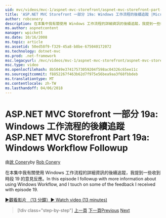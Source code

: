 ```yaml
---
uid: mvc/videos/mvc-1/aspnet-mvc-storefront/aspnet-mvc-storefront-part-19a-windows-workflow-followup
title: 'ASP.NET MVC Storefront 一部分 19a: Windows 工作流程的後續追蹤 |Microsoft 文件'
author: robconery
description: 在本集中我有關使用 Windows 工作流程的詳細資訊的後續追蹤，我提到一些收到時段 19 的意見反應。
ms.author: aspnetcontent
manager: wpickett
ms.date: 10/16/2008
ms.topic: article
ms.assetid: 50ed58f9-f329-45a8-b8be-675040172072
ms.technology: dotnet-mvc
ms.prod: .net-framework
msc.legacyurl: /mvc/videos/mvc-1/aspnet-mvc-storefront/aspnet-mvc-storefront-part-19a-windows-workflow-followup
msc.type: video
ms.openlocfilehash: 8b5049e37417573059204f598ac04326c65ee11c
ms.sourcegitcommit: f8852267f463b62d7f975e56bea9aa3f68fbbdeb
ms.translationtype: MT
ms.contentlocale: zh-TW
ms.lasthandoff: 04/06/2018
---
```

<a name="aspnet-mvc-storefront-part-19a-windows-workflow-followup"></a><span data-ttu-id="e832d-103">ASP.NET MVC Storefront 一部分 19a: Windows 工作流程的後續追蹤</span><span class="sxs-lookup"><span data-stu-id="e832d-103">ASP.NET MVC Storefront Part 19a: Windows Workflow Followup</span></span>
====================
<span data-ttu-id="e832d-104">由[訛 Conery](https://github.com/robconery)</span><span class="sxs-lookup"><span data-stu-id="e832d-104">by [Rob Conery](https://github.com/robconery)</span></span>

<span data-ttu-id="e832d-105">在本集中我有關使用 Windows 工作流程的詳細資訊的後續追蹤，我提到一些收到時段 19 的意見反應。</span><span class="sxs-lookup"><span data-stu-id="e832d-105">In this episode I followup with more information about using Windows Workflow, and I touch on some of the feedback I received with episode 19.</span></span>

[<span data-ttu-id="e832d-106">&#9654;觀看影片 （13 分鐘）</span><span class="sxs-lookup"><span data-stu-id="e832d-106">&#9654; Watch video (13 minutes)</span></span>](https://channel9.msdn.com/Blogs/ASP-NET-Site-Videos/aspnet-mvc-storefront-part-19a-windows-workflow-followup)

> [!div class="step-by-step"]
> <span data-ttu-id="e832d-107">[上一頁](aspnet-mvc-storefront-part-19-processing-orders-with-windows-workflow.md)
> [下一頁](aspnet-mvc-storefront-part-20-logging.md)</span><span class="sxs-lookup"><span data-stu-id="e832d-107">[Previous](aspnet-mvc-storefront-part-19-processing-orders-with-windows-workflow.md)
[Next](aspnet-mvc-storefront-part-20-logging.md)</span></span>
